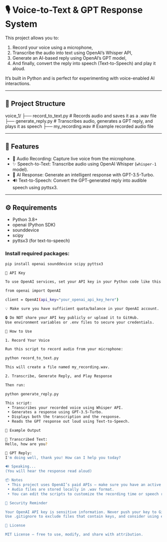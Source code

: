 # 🎙️ Voice-to-Text & GPT Response System

This project allows you to:
1. Record your voice using a microphone,
2. Transcribe the audio into text using OpenAI’s Whisper API,
3. Generate an AI-based reply using OpenAI’s GPT model,
4. And finally, convert the reply into speech (Text-to-Speech) and play it aloud.

It’s built in Python and is perfect for experimenting with voice-enabled AI interactions.

---

## 📁 Project Structure

voice_1/
├── record_to_text.py       # Records audio and saves it as a .wav file
├── generate_reply.py       # Transcribes audio, generates a GPT reply, and plays it as speech
├── my_recording.wav        # Example recorded audio file

---

## 🧠 Features

- 🎤 Audio Recording: Capture live voice from the microphone.
- ✨ Speech-to-Text: Transcribe audio using OpenAI Whisper (`whisper-1` model).
- 🤖 AI Response: Generate an intelligent response with GPT-3.5-Turbo.
- 🔊 Text-to-Speech: Convert the GPT-generated reply into audible speech using pyttsx3.

---

## ⚙️ Requirements

- Python 3.8+
- openai (Python SDK)
- sounddevice
- scipy
- pyttsx3 (for text-to-speech)

### Install required packages:

```bash
pip install openai sounddevice scipy pyttsx3

🔑 API Key

To use OpenAI services, set your API key in your Python code like this:

from openai import OpenAI

client = OpenAI(api_key="your_openai_api_key_here")

💡 Make sure you have sufficient quota/balance in your OpenAI account.

🔒 Do NOT share your API key publicly or upload it to GitHub.
Use environment variables or .env files to secure your credentials.

📝 How to Use

1. Record Your Voice

Run this script to record audio from your microphone:

python record_to_text.py

This will create a file named my_recording.wav.

2. Transcribe, Generate Reply, and Play Response

Then run:

python generate_reply.py

This script:
 • Transcribes your recorded voice using Whisper API.
 • Generates a response using GPT-3.5-Turbo.
 • Displays both the transcription and the response.
 • Reads the GPT response out loud using Text-to-Speech.

📌 Example Output

🎤 Transcribed Text:
Hello, how are you?

🤖 GPT Reply:
I'm doing well, thank you! How can I help you today?

🔊 Speaking...
(You will hear the response read aloud)

📦 Notes
 • This project uses OpenAI’s paid APIs — make sure you have an active balance.
 • Audio files are stored locally in .wav format.
 • You can edit the scripts to customize the recording time or speech rate.

🔐 Security Reminder

Your OpenAI API key is sensitive information. Never push your key to GitHub repositories.
Use .gitignore to exclude files that contain keys, and consider using environment variables for better security.

📜 License

MIT License – free to use, modify, and share with attribution.
